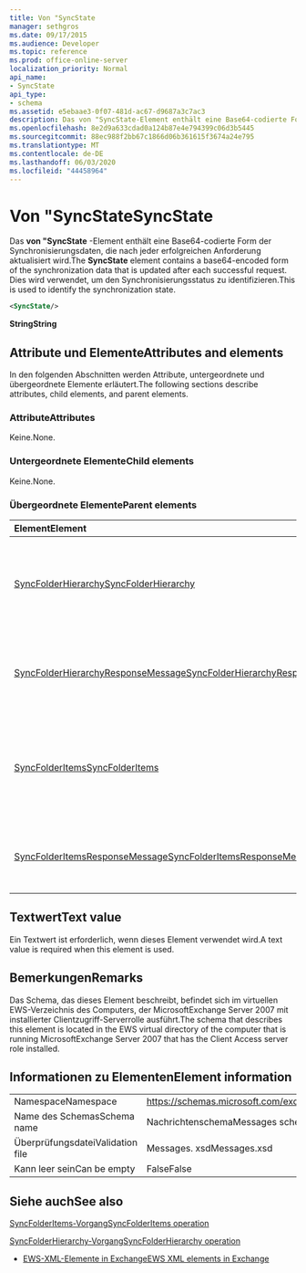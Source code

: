 ```yaml
---
title: Von "SyncState
manager: sethgros
ms.date: 09/17/2015
ms.audience: Developer
ms.topic: reference
ms.prod: office-online-server
localization_priority: Normal
api_name:
- SyncState
api_type:
- schema
ms.assetid: e5ebaae3-0f07-481d-ac67-d9687a3c7ac3
description: Das von "SyncState-Element enthält eine Base64-codierte Form der Synchronisierungsdaten, die nach jeder erfolgreichen Anforderung aktualisiert wird. Dies wird verwendet, um den Synchronisierungsstatus zu identifizieren.
ms.openlocfilehash: 8e2d9a633cdad0a124b87e4e794399c06d3b5445
ms.sourcegitcommit: 88ec988f2bb67c1866d06b361615f3674a24e795
ms.translationtype: MT
ms.contentlocale: de-DE
ms.lasthandoff: 06/03/2020
ms.locfileid: "44458964"
---
```

# <a name="syncstate"></a><span data-ttu-id="87bcb-104">Von "SyncState</span><span class="sxs-lookup"><span data-stu-id="87bcb-104">SyncState</span></span>

<span data-ttu-id="87bcb-105">Das **von "SyncState** -Element enthält eine Base64-codierte Form der Synchronisierungsdaten, die nach jeder erfolgreichen Anforderung aktualisiert wird.</span><span class="sxs-lookup"><span data-stu-id="87bcb-105">The **SyncState** element contains a base64-encoded form of the synchronization data that is updated after each successful request.</span></span> <span data-ttu-id="87bcb-106">Dies wird verwendet, um den Synchronisierungsstatus zu identifizieren.</span><span class="sxs-lookup"><span data-stu-id="87bcb-106">This is used to identify the synchronization state.</span></span> 
  
```xml
<SyncState/>
```

 <span data-ttu-id="87bcb-107">**String**</span><span class="sxs-lookup"><span data-stu-id="87bcb-107">**String**</span></span>
## <a name="attributes-and-elements"></a><span data-ttu-id="87bcb-108">Attribute und Elemente</span><span class="sxs-lookup"><span data-stu-id="87bcb-108">Attributes and elements</span></span>

<span data-ttu-id="87bcb-109">In den folgenden Abschnitten werden Attribute, untergeordnete und übergeordnete Elemente erläutert.</span><span class="sxs-lookup"><span data-stu-id="87bcb-109">The following sections describe attributes, child elements, and parent elements.</span></span>
  
### <a name="attributes"></a><span data-ttu-id="87bcb-110">Attribute</span><span class="sxs-lookup"><span data-stu-id="87bcb-110">Attributes</span></span>

<span data-ttu-id="87bcb-111">Keine.</span><span class="sxs-lookup"><span data-stu-id="87bcb-111">None.</span></span>
  
### <a name="child-elements"></a><span data-ttu-id="87bcb-112">Untergeordnete Elemente</span><span class="sxs-lookup"><span data-stu-id="87bcb-112">Child elements</span></span>

<span data-ttu-id="87bcb-113">Keine.</span><span class="sxs-lookup"><span data-stu-id="87bcb-113">None.</span></span>
  
### <a name="parent-elements"></a><span data-ttu-id="87bcb-114">Übergeordnete Elemente</span><span class="sxs-lookup"><span data-stu-id="87bcb-114">Parent elements</span></span>

|<span data-ttu-id="87bcb-115">**Element**</span><span class="sxs-lookup"><span data-stu-id="87bcb-115">**Element**</span></span>|<span data-ttu-id="87bcb-116">**Beschreibung**</span><span class="sxs-lookup"><span data-stu-id="87bcb-116">**Description**</span></span>|
|:-----|:-----|
|[<span data-ttu-id="87bcb-117">SyncFolderHierarchy</span><span class="sxs-lookup"><span data-stu-id="87bcb-117">SyncFolderHierarchy</span></span>](syncfolderhierarchy.md) <br/> |<span data-ttu-id="87bcb-118">Definiert eine Anforderung zum Synchronisieren einer Ordnerhierarchie auf einem Client.</span><span class="sxs-lookup"><span data-stu-id="87bcb-118">Defines a request to synchronize a folder hierarchy on a client.</span></span>  <br/> |
|[<span data-ttu-id="87bcb-119">SyncFolderHierarchyResponseMessage</span><span class="sxs-lookup"><span data-stu-id="87bcb-119">SyncFolderHierarchyResponseMessage</span></span>](syncfolderhierarchyresponsemessage.md) <br/> |<span data-ttu-id="87bcb-120">Enthält den Status und das Ergebnis einer SyncFolderHierarchy-Anforderung.</span><span class="sxs-lookup"><span data-stu-id="87bcb-120">Contains the status and result of a SyncFolderHierarchy request.</span></span>  <br/> |
|[<span data-ttu-id="87bcb-121">SyncFolderItems</span><span class="sxs-lookup"><span data-stu-id="87bcb-121">SyncFolderItems</span></span>](syncfolderitems.md) <br/> |<span data-ttu-id="87bcb-122">Definiert eine Anforderung zum Synchronisieren von Elementen in einem Exchange-Informationsspeicher Ordner.</span><span class="sxs-lookup"><span data-stu-id="87bcb-122">Defines a request to synchronize items in an Exchange store folder.</span></span>  <br/> |
|[<span data-ttu-id="87bcb-123">SyncFolderItemsResponseMessage</span><span class="sxs-lookup"><span data-stu-id="87bcb-123">SyncFolderItemsResponseMessage</span></span>](syncfolderitemsresponsemessage.md) <br/> |<span data-ttu-id="87bcb-124">Enthält den Status und das Ergebnis einer SyncFolderItems-Anforderung.</span><span class="sxs-lookup"><span data-stu-id="87bcb-124">Contains the status and result of a SyncFolderItems request.</span></span>  <br/> |
   
## <a name="text-value"></a><span data-ttu-id="87bcb-125">Textwert</span><span class="sxs-lookup"><span data-stu-id="87bcb-125">Text value</span></span>

<span data-ttu-id="87bcb-126">Ein Textwert ist erforderlich, wenn dieses Element verwendet wird.</span><span class="sxs-lookup"><span data-stu-id="87bcb-126">A text value is required when this element is used.</span></span>
  
## <a name="remarks"></a><span data-ttu-id="87bcb-127">Bemerkungen</span><span class="sxs-lookup"><span data-stu-id="87bcb-127">Remarks</span></span>

<span data-ttu-id="87bcb-128">Das Schema, das dieses Element beschreibt, befindet sich im virtuellen EWS-Verzeichnis des Computers, der MicrosoftExchange Server 2007 mit installierter Clientzugriff-Serverrolle ausführt.</span><span class="sxs-lookup"><span data-stu-id="87bcb-128">The schema that describes this element is located in the EWS virtual directory of the computer that is running MicrosoftExchange Server 2007 that has the Client Access server role installed.</span></span>
  
## <a name="element-information"></a><span data-ttu-id="87bcb-129">Informationen zu Elementen</span><span class="sxs-lookup"><span data-stu-id="87bcb-129">Element information</span></span>

|||
|:-----|:-----|
|<span data-ttu-id="87bcb-130">Namespace</span><span class="sxs-lookup"><span data-stu-id="87bcb-130">Namespace</span></span>  <br/> |https://schemas.microsoft.com/exchange/services/2006/messages  <br/> |
|<span data-ttu-id="87bcb-131">Name des Schemas</span><span class="sxs-lookup"><span data-stu-id="87bcb-131">Schema name</span></span>  <br/> |<span data-ttu-id="87bcb-132">Nachrichtenschema</span><span class="sxs-lookup"><span data-stu-id="87bcb-132">Messages schema</span></span>  <br/> |
|<span data-ttu-id="87bcb-133">Überprüfungsdatei</span><span class="sxs-lookup"><span data-stu-id="87bcb-133">Validation file</span></span>  <br/> |<span data-ttu-id="87bcb-134">Messages. xsd</span><span class="sxs-lookup"><span data-stu-id="87bcb-134">Messages.xsd</span></span>  <br/> |
|<span data-ttu-id="87bcb-135">Kann leer sein</span><span class="sxs-lookup"><span data-stu-id="87bcb-135">Can be empty</span></span>  <br/> |<span data-ttu-id="87bcb-136">False</span><span class="sxs-lookup"><span data-stu-id="87bcb-136">False</span></span>  <br/> |
   
## <a name="see-also"></a><span data-ttu-id="87bcb-137">Siehe auch</span><span class="sxs-lookup"><span data-stu-id="87bcb-137">See also</span></span>



[<span data-ttu-id="87bcb-138">SyncFolderItems-Vorgang</span><span class="sxs-lookup"><span data-stu-id="87bcb-138">SyncFolderItems operation</span></span>](syncfolderitems-operation.md)
  
[<span data-ttu-id="87bcb-139">SyncFolderHierarchy-Vorgang</span><span class="sxs-lookup"><span data-stu-id="87bcb-139">SyncFolderHierarchy operation</span></span>](syncfolderhierarchy-operation.md)


- [<span data-ttu-id="87bcb-140">EWS-XML-Elemente in Exchange</span><span class="sxs-lookup"><span data-stu-id="87bcb-140">EWS XML elements in Exchange</span></span>](ews-xml-elements-in-exchange.md)

